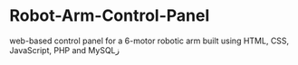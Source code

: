 # Robot-Arm-Control-Panel
 web-based control panel for a 6-motor robotic arm built using HTML, CSS, JavaScript, PHP and MySQLز

